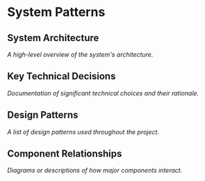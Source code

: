# System Patterns

## System Architecture

*A high-level overview of the system's architecture.*

## Key Technical Decisions

*Documentation of significant technical choices and their rationale.*

## Design Patterns

*A list of design patterns used throughout the project.*

## Component Relationships

*Diagrams or descriptions of how major components interact.*

